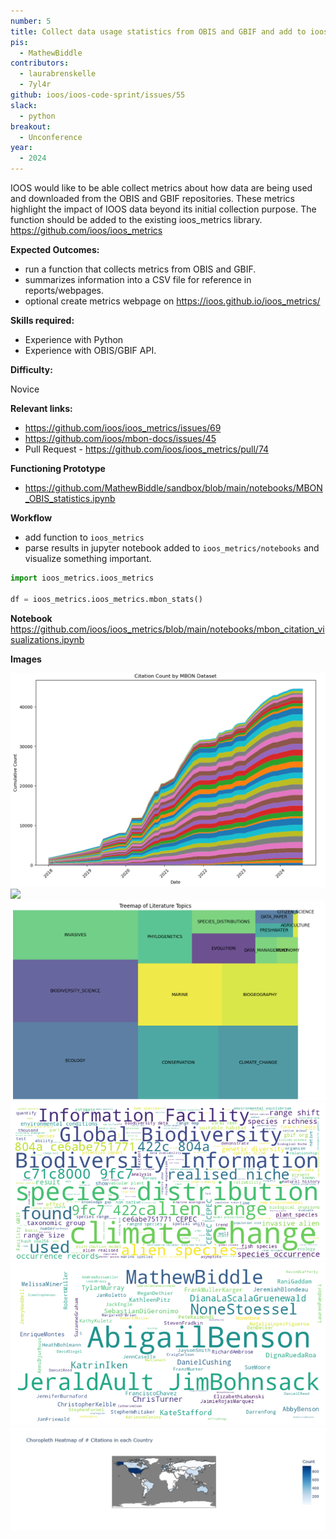 ```yaml
---
number: 5
title: Collect data usage statistics from OBIS and GBIF and add to ioos_metrics
pis:
  - MathewBiddle
contributors:
  - laurabrenskelle
  - 7yl4r
github: ioos/ioos-code-sprint/issues/55
slack:
  - python
breakout:
  - Unconference
year: 
  - 2024
---
```

IOOS would like to be able collect metrics about how data are being used and downloaded from the OBIS and GBIF repositories. 
These metrics highlight the impact of IOOS data beyond its initial collection purpose. 
The function should be added to the existing ioos_metrics library. <https://github.com/ioos/ioos_metrics>

**Expected Outcomes:**

* run a function that collects metrics from OBIS and GBIF.
* summarizes information into a CSV file for reference in reports/webpages.
* optional create metrics webpage on <https://ioos.github.io/ioos_metrics/>

**Skills required:**

* Experience with Python
* Experience with OBIS/GBIF API.

**Difficulty:**

Novice

**Relevant links:**
- <https://github.com/ioos/ioos_metrics/issues/69>
- <https://github.com/ioos/mbon-docs/issues/45>
- Pull Request - <https://github.com/ioos/ioos_metrics/pull/74>

**Functioning Prototype**
* <https://github.com/MathewBiddle/sandbox/blob/main/notebooks/MBON_OBIS_statistics.ipynb>

**Workflow**
* add function to `ioos_metrics`
* parse results in jupyter notebook added to `ioos_metrics/notebooks` and visualize something important.

```python
import ioos_metrics.ioos_metrics

df = ioos_metrics.ioos_metrics.mbon_stats()
```

**Notebook**
<https://github.com/ioos/ioos_metrics/blob/main/notebooks/mbon_citation_visualizations.ipynb>

**Images**

![](https://github.com/ioos/ioos-code-sprint/raw/gh-pages/assets/image.png)
![](https://github.com/ioos/ioos-code-sprint/raw/gh-pages/assets/image_copy.png)
![](https://github.com/ioos/ioos-code-sprint/raw/gh-pages/assets/image%20copy%202.png)
![](https://github.com/ioos/ioos-code-sprint/raw/gh-pages/assets/image%20copy%203.png)
![](https://github.com/ioos/ioos-code-sprint/raw/gh-pages/assets/image%20copy%204.png)
![](https://github.com/ioos/ioos-code-sprint/raw/gh-pages/assets/newplot.png)
